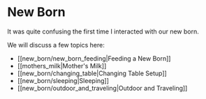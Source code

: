 # New Born

It was quite confusing the first time I interacted with our new born.

We will discuss a few topics here:

- [[new_born/new_born_feeding|Feeding a New Born]]
- [[mothers_milk|Mother's Milk]]
- [[new_born/changing_table|Changing Table Setup]]
- [[new_born/sleeping|Sleeping]]
- [[new_born/outdoor_and_traveling|Outdoor and Traveling]]

